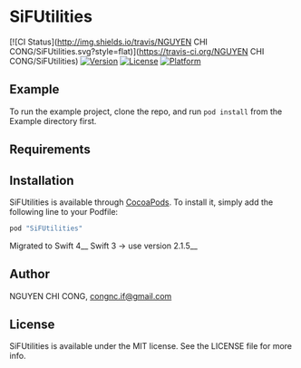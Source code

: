 # SiFUtilities

[![CI Status](http://img.shields.io/travis/NGUYEN CHI CONG/SiFUtilities.svg?style=flat)](https://travis-ci.org/NGUYEN CHI CONG/SiFUtilities)
[![Version](https://img.shields.io/cocoapods/v/SiFUtilities.svg?style=flat)](http://cocoapods.org/pods/SiFUtilities)
[![License](https://img.shields.io/cocoapods/l/SiFUtilities.svg?style=flat)](http://cocoapods.org/pods/SiFUtilities)
[![Platform](https://img.shields.io/cocoapods/p/SiFUtilities.svg?style=flat)](http://cocoapods.org/pods/SiFUtilities)

## Example

To run the example project, clone the repo, and run `pod install` from the Example directory first.

## Requirements

## Installation

SiFUtilities is available through [CocoaPods](http://cocoapods.org). To install
it, simply add the following line to your Podfile:

```ruby
pod "SiFUtilities"
```
Migrated to Swift 4__
Swift 3 -> use version 2.1.5__

## Author

NGUYEN CHI CONG, congnc.if@gmail.com

## License

SiFUtilities is available under the MIT license. See the LICENSE file for more info.
